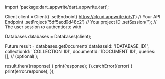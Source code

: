 import 'package:dart_appwrite/dart_appwrite.dart';

Client client = Client()
  .setEndpoint('https://cloud.appwrite.io/v1') // Your API Endpoint
  .setProject('5df5acd0d48c2') // Your project ID
  .setSession(''); // The user session to authenticate with

Databases databases = Databases(client);

Future result = databases.getDocument(
  databaseId: '[DATABASE_ID]',
  collectionId: '[COLLECTION_ID]',
  documentId: '[DOCUMENT_ID]',
  queries: [], // (optional)
);

result.then((response) {
  print(response);
}).catchError((error) {
  print(error.response);
});
